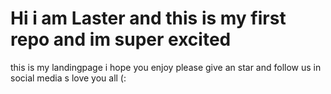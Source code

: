 # Hi i am Laster and this is my first repo and im super excited 
this is my landingpage i hope you enjoy
please give an star and follow us in social media s
love you all (:
